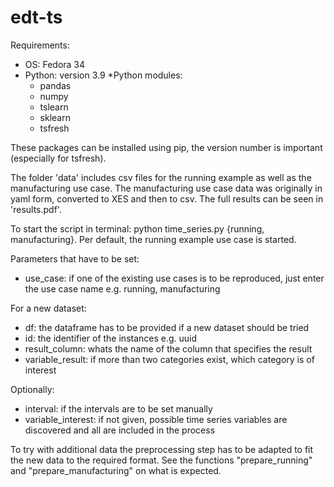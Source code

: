 # edt-ts

Requirements:
* OS: Fedora 34 
* Python: version 3.9 
*Python modules: 
    * pandas 
    * numpy 
    * tslearn 
    * sklearn
    * tsfresh 

These packages can be installed using pip, the version number is important (especially for tsfresh). 

The folder 'data' includes csv files for the running example as well as the manufacturing use case.
The manufacturing use case data was originally in yaml form, converted to XES and then to csv. 
The full results can be seen in 'results.pdf'.

To start the script in terminal: python time_series.py {running, manufacturing}.
Per default, the running example use case is started. 

Parameters that have to be set: 
* use_case: if one of the existing use cases is to be reproduced, just enter the use case name e.g. running, manufacturing 

For a new dataset: 
* df: the dataframe has to be provided if a new dataset should be tried 
* id: the identifier of the instances e.g. uuid 
* result_column: whats the name of the column that specifies the result 
* variable_result: if more than two categories exist, which category is of interest 

Optionally: 
* interval: if the intervals are to be set manually
* variable_interest: if not given, possible time series variables are discovered and all are included in the process


To try with additional data the preprocessing step has to be adapted to fit the new data to the required format. 
See the functions "prepare_running" and "prepare_manufacturing" on what is expected.